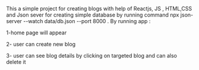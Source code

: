 This a simple project for  creating blogs with help of Reactjs, JS , HTML,CSS and Json sever for creating simple database 
by running command npx json-server --watch data/db.json --port 8000 .
By running app :

1-home page will appear

2- user can create new blog 

3- user can see blog details by clicking on targeted blog and can also delete it 




